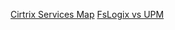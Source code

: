 [Cirtrix Services Map](http://citrix.2prevue.com/service-map-v4/)
[FsLogix vs UPM](https://jkindon.com/2019/06/12/profile-management-in-2019-what-how-why/)
